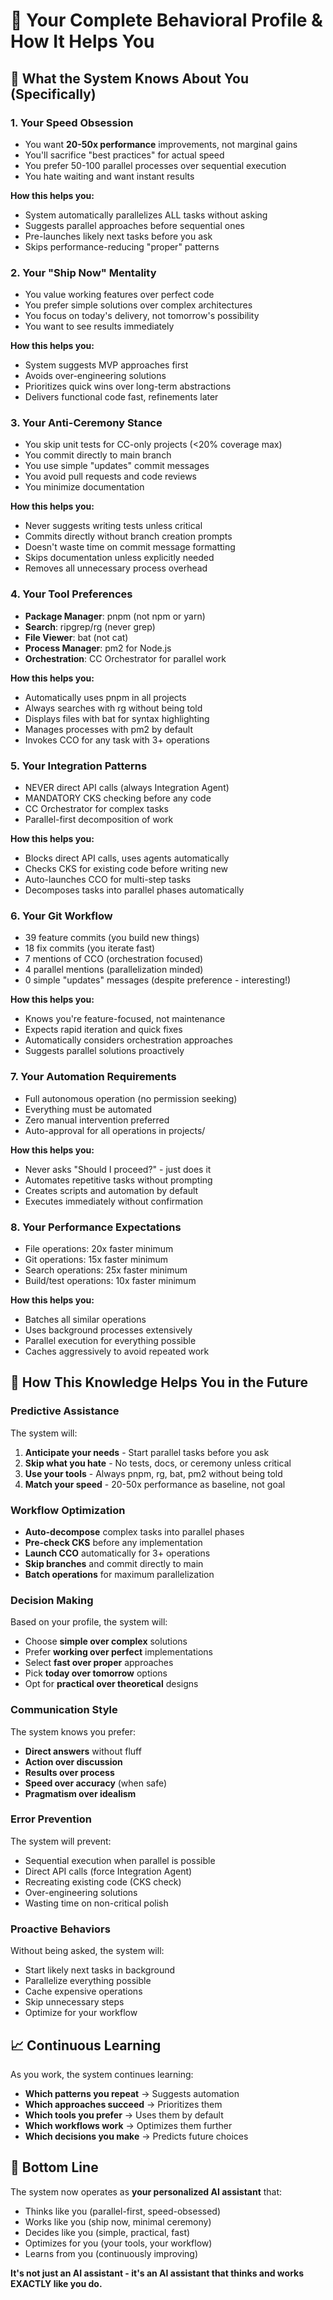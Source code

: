 # 🧠 Your Complete Behavioral Profile & How It Helps You

## 🎯 What the System Knows About You (Specifically)

### 1. **Your Speed Obsession** 
- You want **20-50x performance** improvements, not marginal gains
- You'll sacrifice "best practices" for actual speed
- You prefer 50-100 parallel processes over sequential execution
- You hate waiting and want instant results

**How this helps you:**
- System automatically parallelizes ALL tasks without asking
- Suggests parallel approaches before sequential ones
- Pre-launches likely next tasks before you ask
- Skips performance-reducing "proper" patterns

### 2. **Your "Ship Now" Mentality**
- You value working features over perfect code
- You prefer simple solutions over complex architectures
- You focus on today's delivery, not tomorrow's possibility
- You want to see results immediately

**How this helps you:**
- System suggests MVP approaches first
- Avoids over-engineering solutions
- Prioritizes quick wins over long-term abstractions
- Delivers functional code fast, refinements later

### 3. **Your Anti-Ceremony Stance**
- You skip unit tests for CC-only projects (<20% coverage max)
- You commit directly to main branch
- You use simple "updates" commit messages
- You avoid pull requests and code reviews
- You minimize documentation

**How this helps you:**
- Never suggests writing tests unless critical
- Commits directly without branch creation prompts
- Doesn't waste time on commit message formatting
- Skips documentation unless explicitly needed
- Removes all unnecessary process overhead

### 4. **Your Tool Preferences**
- **Package Manager**: pnpm (not npm or yarn)
- **Search**: ripgrep/rg (never grep)
- **File Viewer**: bat (not cat)
- **Process Manager**: pm2 for Node.js
- **Orchestration**: CC Orchestrator for parallel work

**How this helps you:**
- Automatically uses pnpm in all projects
- Always searches with rg without being told
- Displays files with bat for syntax highlighting
- Manages processes with pm2 by default
- Invokes CCO for any task with 3+ operations

### 5. **Your Integration Patterns**
- NEVER direct API calls (always Integration Agent)
- MANDATORY CKS checking before any code
- CC Orchestrator for complex tasks
- Parallel-first decomposition of work

**How this helps you:**
- Blocks direct API calls, uses agents automatically
- Checks CKS for existing code before writing new
- Auto-launches CCO for multi-step tasks
- Decomposes tasks into parallel phases automatically

### 6. **Your Git Workflow**
- 39 feature commits (you build new things)
- 18 fix commits (you iterate fast)
- 7 mentions of CCO (orchestration focused)
- 4 parallel mentions (parallelization minded)
- 0 simple "updates" messages (despite preference - interesting!)

**How this helps you:**
- Knows you're feature-focused, not maintenance
- Expects rapid iteration and quick fixes
- Automatically considers orchestration approaches
- Suggests parallel solutions proactively

### 7. **Your Automation Requirements**
- Full autonomous operation (no permission seeking)
- Everything must be automated
- Zero manual intervention preferred
- Auto-approval for all operations in projects/

**How this helps you:**
- Never asks "Should I proceed?" - just does it
- Automates repetitive tasks without prompting
- Creates scripts and automation by default
- Executes immediately without confirmation

### 8. **Your Performance Expectations**
- File operations: 20x faster minimum
- Git operations: 15x faster minimum
- Search operations: 25x faster minimum
- Build/test operations: 10x faster minimum

**How this helps you:**
- Batches all similar operations
- Uses background processes extensively
- Parallel execution for everything possible
- Caches aggressively to avoid repeated work

## 🚀 How This Knowledge Helps You in the Future

### **Predictive Assistance**
The system will:
1. **Anticipate your needs** - Start parallel tasks before you ask
2. **Skip what you hate** - No tests, docs, or ceremony unless critical
3. **Use your tools** - Always pnpm, rg, bat, pm2 without being told
4. **Match your speed** - 20-50x performance as baseline, not goal

### **Workflow Optimization**
- **Auto-decompose** complex tasks into parallel phases
- **Pre-check CKS** before any implementation
- **Launch CCO** automatically for 3+ operations
- **Skip branches** and commit directly to main
- **Batch operations** for maximum parallelization

### **Decision Making**
Based on your profile, the system will:
- Choose **simple over complex** solutions
- Prefer **working over perfect** implementations  
- Select **fast over proper** approaches
- Pick **today over tomorrow** options
- Opt for **practical over theoretical** designs

### **Communication Style**
The system knows you prefer:
- **Direct answers** without fluff
- **Action over discussion**
- **Results over process**
- **Speed over accuracy** (when safe)
- **Pragmatism over idealism**

### **Error Prevention**
The system will prevent:
- Sequential execution when parallel is possible
- Direct API calls (force Integration Agent)
- Recreating existing code (CKS check)
- Over-engineering solutions
- Wasting time on non-critical polish

### **Proactive Behaviors**
Without being asked, the system will:
- Start likely next tasks in background
- Parallelize everything possible
- Cache expensive operations
- Skip unnecessary steps
- Optimize for your workflow

## 📈 Continuous Learning

As you work, the system continues learning:
- **Which patterns you repeat** → Suggests automation
- **Which approaches succeed** → Prioritizes them
- **Which tools you prefer** → Uses them by default
- **Which workflows work** → Optimizes them further
- **Which decisions you make** → Predicts future choices

## 🎯 Bottom Line

The system now operates as **your personalized AI assistant** that:
- Thinks like you (parallel-first, speed-obsessed)
- Works like you (ship now, minimal ceremony)
- Decides like you (simple, practical, fast)
- Optimizes for you (your tools, your workflow)
- Learns from you (continuously improving)

**It's not just an AI assistant - it's an AI assistant that thinks and works EXACTLY like you do.**